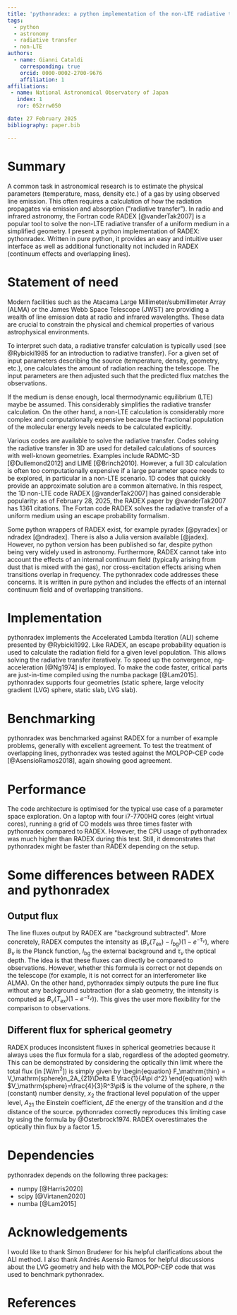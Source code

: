```yaml
---
title: 'pythonradex: a python implementation of the non-LTE radiative transfer code RADEX with additional functionality'
tags:
  - python
  - astronomy
  - radiative transfer
  - non-LTE
authors:
  - name: Gianni Cataldi
    corresponding: true
    orcid: 0000-0002-2700-9676
    affiliation: 1
affiliations:
 - name: National Astronomical Observatory of Japan
   index: 1
   ror: 052rrw050

date: 27 February 2025
bibliography: paper.bib

---
```


# Summary

A common task in astronomical research is to estimate the physical parameters (temperature, mass, density etc.) of a gas by using observed line emission. This often requires a calculation of how the radiation propagates via emission and absorption ("radiative transfer"). In radio and infrared astronomy, the Fortran code RADEX [@vanderTak2007] is a popular tool to solve the non-LTE radiative transfer of a uniform medium in a simplified geometry. I present a python implementation of RADEX: pythonradex. Written in pure python, it provides an easy and intuitive user interface as well as additional functionality not included in RADEX (continuum effects and overlapping lines).

# Statement of need

Modern facilities such as the Atacama Large Millimeter/submillimeter Array (ALMA) or the James Webb Space Telescope (JWST) are providing a wealth of line emission data at radio and infrared wavelengths. These data are crucial to constrain the physical and chemical properties of various astrophysical environments.

To interpret such data, a radiative transfer calculation is typically used (see @Rybicki1985 for an introduction to radiative transfer). For a given set of input parameters describing the source (temperature, density, geometry, etc.), one calculates the amount of radiation reaching the telescope. The input parameters are then adjusted such that the predicted flux matches the observations.

If the medium is dense enough, local thermodynamic equilibrium (LTE) maybe be assumed. This considerably simplifies the radiative transfer calculation. On the other hand, a non-LTE calculation is considerably more complex and computationally expensive because the fractional population of the molecular energy levels needs to be calculated explicitly.

Various codes are available to solve the radiative transfer. Codes solving the radiative transfer in 3D are used for detailed calculations of sources with well-known geometries. Examples include RADMC-3D [@Dullemond2012] and LIME [@Brinch2010]. However, a full 3D calculation is often too computationally expensive if a large parameter space needs to be explored, in particular in a non-LTE scenario. 1D codes that quickly provide an approximate solution are a common alternative. In this respect, the 1D non-LTE code RADEX [@vanderTak2007] has gained considerable popularity: as of February 28, 2025, the RADEX paper by @vanderTak2007 has 1361 citations. The Fortan code RADEX solves the radiative transfer of a uniform medium using an escape probability formalism.

Some python wrappers of RADEX exist, for example pyradex [@pyradex] or ndradex [@ndradex]. There is also a Julia version available [@jadex]. However, no python version has been published so far, despite python being very widely used in astronomy. Furthermore, RADEX cannot take into account the effects of an internal continuum field (typically arising from dust that is mixed with the gas), nor cross-excitation effects arising when transitions overlap in frequency. The pythonradex code addresses these concerns. It is written in pure python and includes the effects of an internal continuum field and of overlapping transitions.

# Implementation

pythonradex implements the Accelerated Lambda Iteration (ALI) scheme presented by @Rybicki1992. Like RADEX, an escape probability equation is used to calculate the radiation field for a given level population. This allows solving the radiative transfer iteratively. To speed up the convergence, ng-acceleration [@Ng1974] is employed. To make the code faster, critical parts are just-in-time compiled using the numba package [@Lam2015]. pythonradex supports four geometries (static sphere, large velocity gradient (LVG) sphere, static slab, LVG slab).

# Benchmarking

pythonradex was benchmarked against RADEX for a number of example problems, generally with excellent agreement. To test the treatment of overlapping lines, pythonradex was tested against the MOLPOP-CEP code [@AsensioRamos2018], again showing good agreement.

# Performance

The code architecture is optimised for the typical use case of a parameter space exploration. On a laptop with four i7-7700HQ cores (eight virtual cores), running a grid of CO models was three times faster with pythonradex compared to RADEX. However, the CPU usage of pythonradex was much higher than RADEX during this test. Still, it demonstrates that pythonradex might be faster than RADEX depending on the setup.

# Some differences between RADEX and pythonradex

## Output flux

The line fluxes output by RADEX are "background subtracted". More concretely, RADEX computes the intensity as $(B_\nu(T_\mathrm{ex})-I_\mathrm{bg})(1-e^{-\tau_\nu})$, where $B_\nu$ is the Planck function, $I_\mathrm{bg}$ the external background and $\tau_\nu$ the optical depth. The idea is that these fluxes can directly be compared to observations. However, whether this formula is correct or not depends on the telescope (for example, it is not correct for an interferometer like ALMA). On the other hand, pythonradex simply outputs the pure line flux without any background subtraction (for a slab geometry, the intensity is computed as $B_\nu(T_\mathrm{ex})(1-e^{-\tau_\nu})$). This gives the user more flexibility for the comparison to observations.

## Different flux for spherical geometry

RADEX produces inconsistent fluxes in spherical geometries because it always uses the flux formula for a slab, regardless of the adopted geometry. This can be demonstrated by considering the optically thin limit where the total flux (in [W/m$^2$]) is simply given by
\begin{equation}
F_\mathrm{thin} = V_\mathrm{sphere}n_2A_{21}\Delta E \frac{1}{4\pi d^2}
\end{equation}
with $V_\mathrm{sphere}=\frac{4}{3}R^3\pi$ is the volume of the sphere, $n$ the (constant) number density, $x_2$ the fractional level population of the upper level, $A_{21}$ the Einstein coefficient, $\Delta E$ the energy of the transition and $d$ the distance of the source. pythonradex correctly reproduces this limiting case by using the formula by @Osterbrock1974. RADEX overestimates the optically thin flux by a factor 1.5.

# Dependencies

pythonradex depends on the following three packages:

* numpy [@Harris2020]
* scipy [@Virtanen2020]
* numba [@Lam2015]

# Acknowledgements

I would like to thank Simon Bruderer for his helpful clarifications about the ALI method. I also thank Andrés Asensio Ramos for helpful discussions about the LVG geometry and help with the MOLPOP-CEP code that was used to benchmark pythonradex.

# References